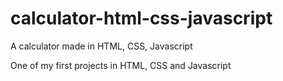 # calculator-html-css-javascript
A calculator made in HTML, CSS, Javascript

One of my first projects in HTML, CSS and Javascript
